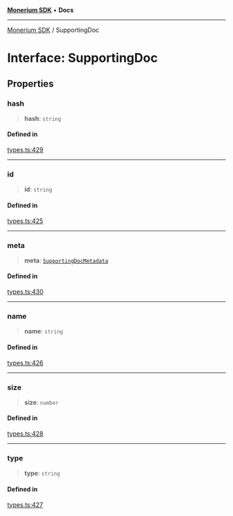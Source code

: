 [**Monerium SDK**](../README.md) • **Docs**

---

[Monerium SDK](../README.md) / SupportingDoc

# Interface: SupportingDoc

## Properties

### hash

> **hash**: `string`

#### Defined in

[types.ts:429](https://github.com/monerium/js-monorepo/blob/132ae6f6b7d189aad355aa9ba25793222c11aea9/packages/sdk/src/types.ts#L429)

---

### id

> **id**: `string`

#### Defined in

[types.ts:425](https://github.com/monerium/js-monorepo/blob/132ae6f6b7d189aad355aa9ba25793222c11aea9/packages/sdk/src/types.ts#L425)

---

### meta

> **meta**: [`SupportingDocMetadata`](SupportingDocMetadata.md)

#### Defined in

[types.ts:430](https://github.com/monerium/js-monorepo/blob/132ae6f6b7d189aad355aa9ba25793222c11aea9/packages/sdk/src/types.ts#L430)

---

### name

> **name**: `string`

#### Defined in

[types.ts:426](https://github.com/monerium/js-monorepo/blob/132ae6f6b7d189aad355aa9ba25793222c11aea9/packages/sdk/src/types.ts#L426)

---

### size

> **size**: `number`

#### Defined in

[types.ts:428](https://github.com/monerium/js-monorepo/blob/132ae6f6b7d189aad355aa9ba25793222c11aea9/packages/sdk/src/types.ts#L428)

---

### type

> **type**: `string`

#### Defined in

[types.ts:427](https://github.com/monerium/js-monorepo/blob/132ae6f6b7d189aad355aa9ba25793222c11aea9/packages/sdk/src/types.ts#L427)
